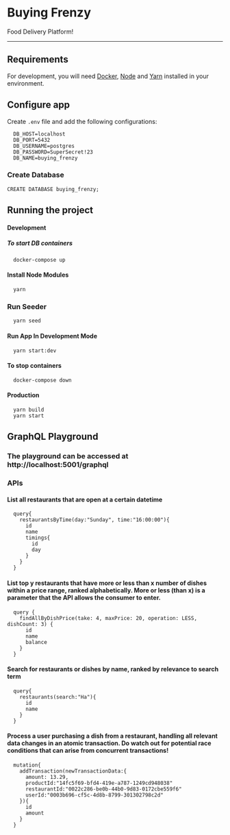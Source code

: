 # Buying Frenzy

Food Delivery Platform!

---
## Requirements

For development, you will need [Docker](https://docs.docker.com/engine/install/), [Node](https://nodejs.org/en/download/) and [Yarn](https://classic.yarnpkg.com/lang/en/docs/install/#mac-stable) installed in your environment.

## Configure app

Create `.env` file and add the following configurations:

```
  DB_HOST=localhost
  DB_PORT=5432
  DB_USERNAME=postgres
  DB_PASSWORD=SuperSecret!23
  DB_NAME=buying_frenzy
```

### Create Database
```
CREATE DATABASE buying_frenzy;
```
## Running the project

#### Development
##### To start DB containers
```
  docker-compose up
```

#### Install Node Modules
```
  yarn
```

### Run Seeder
```
  yarn seed
```
#### Run App In Development Mode
```
  yarn start:dev
```

#### To stop containers
```
  docker-compose down
```

#### Production

```
  yarn build
  yarn start
```

## GraphQL Playground
### The playground can be accessed at http://localhost:5001/graphql

### APIs
#### List all restaurants that are open at a certain datetime
```
  query{
    restaurantsByTime(day:"Sunday", time:"16:00:00"){
      id
      name
      timings{
        id
        day
      }
    }
  }
```

#### List top y restaurants that have more or less than x number of dishes within a price range, ranked alphabetically. More or less (than x) is a parameter that the API allows the consumer to enter.
```
  query {
    findAllByDishPrice(take: 4, maxPrice: 20, operation: LESS, dishCount: 3) {
      id
      name
      balance
    }
  }
```

#### Search for restaurants or dishes by name, ranked by relevance to search term
```
  query{
    restaurants(search:"Ha"){
      id
      name
    }
  }
```

#### Process a user purchasing a dish from a restaurant, handling all relevant data changes in an atomic transaction. Do watch out for potential race conditions that can arise from concurrent transactions!
```
  mutation{
    addTransaction(newTransactionData:{
      amount: 13.29,
      productId:"14fc5f69-bfd4-419e-a787-1249cd948038"
      restaurantId:"0022c286-be0b-44b0-9d83-0172cbe559f6"
      userId:"0003b696-cf5c-4d8b-8799-301302798c2d"
    }){
      id
      amount
    }
  }
```
